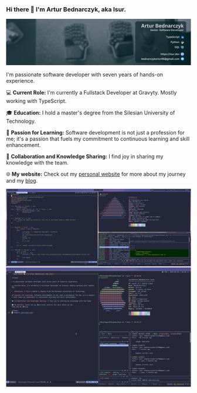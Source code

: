 ### Hi there 👋 I'm Artur Bednarczyk, aka Isur.

![Image](./xd.png)

I'm passionate software developer with seven years of hands-on experience.

💻 **Current Role:** I'm currently a Fullstack Developer at Gravyty. Mostly working with TypeScript.

🎓 **Education:** I hold a master's degree from the Silesian University of Technology.

🚀 **Passion for Learning:** Software development is not just a profession for me; it's a passion that fuels my commitment to continuous learning and skill enhancement.

🤝 **Collaboration and Knowledge Sharing:** I find joy in sharing my knowledge with the team.

🌐 **My website:** Check out my [personal website](https://www.isur.dev) for more about my journey and my [blog](https://blog.isur.dev).

![Image](./hyprland.png)
![Image](./mac.png)

